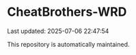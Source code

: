 # CheatBrothers-WRD

Last updated: 2025-07-06 22:47:54

This repository is automatically maintained.
